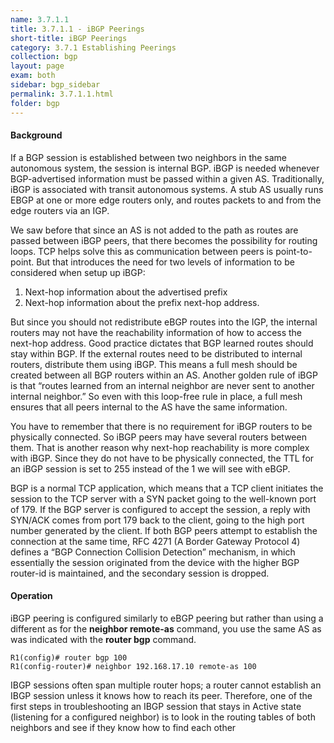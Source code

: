```yaml
---
name: 3.7.1.1
title: 3.7.1.1 - iBGP Peerings
short-title: iBGP Peerings
category: 3.7.1 Establishing Peerings
collection: bgp
layout: page
exam: both
sidebar: bgp_sidebar
permalink: 3.7.1.1.html
folder: bgp
---
```

#### Background
If a BGP session is established between two neighbors in the same autonomous system, the session is internal BGP. iBGP is needed whenever BGP-advertised information must be passed within a given AS. Traditionally, iBGP is associated with transit autonomous systems. A stub AS usually runs EBGP at one or more edge routers only, and routes packets to and from the edge routers via an IGP.

We saw before that since an AS is not added to the path as routes are passed between iBGP peers, that there becomes the possibility for routing loops. TCP helps solve this as communication between peers is point-to-point. But that introduces the need for two levels of information to be considered when setup up iBGP:
1. Next-hop information about the advertised prefix
2. Next-hop information about the prefix next-hop address.

But since you should not redistribute eBGP routes into the IGP, the internal routers may not have the reachability information of how to access the next-hop address. Good practice dictates that BGP learned routes should stay within BGP. If the external routes need to be distributed to internal routers, distribute them using iBGP. This means a full mesh should be created between all BGP routers within an AS. Another golden rule of iBGP is that “routes learned from an internal neighbor are never sent to another internal neighbor.” So even with this loop-free rule in place, a full mesh ensures that all peers internal to the AS have the same information.

You have to remember that there is no requirement for iBGP routers to be physically connected. So iBGP peers may have several routers between them. That is another reason why next-hop reachability is more complex with iBGP. Since they do not have to be physically connected, the TTL for an iBGP session is set to 255 instead of the 1 we will see with eBGP.

BGP is a normal TCP application, which means that a TCP client initiates the session to the TCP server with a SYN packet going to the well-known port of 179. If the BGP server is configured to accept the session, a reply with SYN/ACK comes from port 179 back to the client, going to the high port number generated by the client. If both BGP peers attempt to establish the connection at the same time, RFC 4271 (A Border Gateway Protocol 4) defines a “BGP Connection Collision Detection” mechanism, in which essentially the session originated from the device with the higher BGP router-id is maintained, and the secondary session is dropped.


#### Operation
iBGP peering is configured similarly to eBGP peering but rather than using a different as for the **neighbor remote-as** command, you use the same AS as was indicated with the **router bgp** command.
```
R1(config)# router bgp 100
R1(config-router)# neighbor 192.168.17.10 remote-as 100
```
IBGP sessions often span multiple router hops; a router cannot establish an IBGP session unless it knows how to reach its peer. Therefore, one of the first steps in troubleshooting an IBGP session that stays in Active state (listening for a configured neighbor) is to look in the routing tables of both neighbors and see if they know how to find each other
